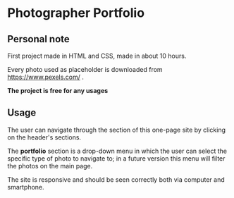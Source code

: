 # Photographer Portfolio
 
## Personal note
First project made in HTML and CSS, made in about 10 hours.

Every photo used as placeholder is downloaded from https://www.pexels.com/ .

**The project is free for any usages**

## Usage
The user can navigate through the section of this one-page site by clicking on the header's sections.

The **portfolio** section is a drop-down menu in which the user can select the specific type of photo to navigate to; in a future version this menu will filter the photos on the main page.

The site is responsive and should be seen correctly both via computer and smartphone.
